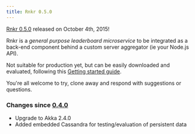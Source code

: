 ```yaml
---
title: Rnkr 0.5.0
---
```

[Rnkr 0.5.0](http://rnkr.itadinanta.net/) released on October 4th, 2015!

Rnkr is a _general purpose leaderboard microservice_ to be integrated as a back-end component behind 
a custom server aggregator (ie your Node.js API).

Not suitable for production yet, but can be easily downloaded and evaluated, following this
[Getting started guide](http://rnkr.itadinanta.net/quickstart).

You're all welcome to try, clone away and respond with suggestions or questions.

### Changes since [0.4.0](/2015/9/27/rnkr-040-released)

- Upgrade to Akka 2.4.0
- Added embedded Cassandra for testing/evaluation of persistent data
